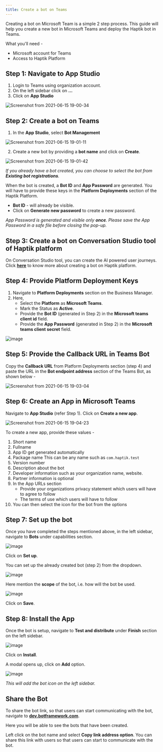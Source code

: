 ```yaml
---
title: Create a bot on Teams
---
```


Creating a bot on Microsoft Team is a simple 2 step process. This guide will help you create a new bot in Microsoft Teams and deploy the Haptik bot in Teams.

What you'll need - 
* Microsoft account for Teams
* Access to Haptik Platform

## Step 1: Navigate to App Studio

1. Login to Teams using organization account.
2. On the left sidebar click on **...**
3. Click on **App Studio**

![Screenshot from 2021-06-15 19-00-34](https://user-images.githubusercontent.com/75118325/122516563-8b59f900-d02c-11eb-8293-c3a4e4be4de6.png)

## Step 2: Create a bot on Teams

1. In the **App Studio**, select **Bot Management**

![Screenshot from 2021-06-15 19-01-11](https://user-images.githubusercontent.com/75118325/122521232-34efb900-d032-11eb-84a0-9f017bd4a211.png)

2. Create a new bot by providing a **bot name** and click on **Create**. 

![Screenshot from 2021-06-15 19-01-42](https://user-images.githubusercontent.com/75118325/122521340-581a6880-d032-11eb-86ee-6b65f157709c.png)

_If you already have a bot created, you can choose to select the bot from **Existing bot registrations**._

When the bot is created, a **Bot ID** and **App Password** are generated. You will have to provide these keys in the **Platform Deployments** section of the Haptik Platform.
* **Bot ID** - will already be visible.
* Click on **Generate new password** to create a new password.

_App Password is generated and visible only **once**. Please save the App Password in a safe file before closing the pop-up._

## Step 3: Create a bot on Conversation Studio tool of Haptik platform

On Conversation Studio tool, you can create the AI powered user journeys. Click [**here**](https://docs.haptik.ai/teams/on-cs) to know more about creating a bot on Haptik platform.

## Step 4: Provide Platform Deployment Keys

1. Navigate to **Platform Deployments** section on the Business Manager.
2. Here,
   * Select the **Platform** as **Microsoft Teams**.
   * Mark the Status as **Active**.
   * Provide the **Bot ID** (generated in Step 2) in the **Microsoft teams client id** field.
   * Provide the **App Password** (generated in Step 2) in the **Microsoft teams client secret** field.

![image](https://user-images.githubusercontent.com/75118325/121465269-1c98f200-c9d3-11eb-8248-769fcb62d37e.png)

## Step 5: Provide the Callback URL in Teams Bot

Copy the **Callback URL** from Platform Deployments section (step 4) and paste the URL in the **Bot endpoint address** section of the Teams Bot, as shown below  -

![Screenshot from 2021-06-15 19-03-04](https://user-images.githubusercontent.com/75118325/122527943-6d46c580-d039-11eb-8130-b1e36051b4b9.png)

## Step 6: Create an App in Microsoft Teams

Navigate to **App Studio** (refer Step 1). Click on **Create a new app**.

![Screenshot from 2021-06-15 19-04-23](https://user-images.githubusercontent.com/75118325/122528414-ed6d2b00-d039-11eb-9fb3-ff3fd8c31183.png)

To create a new app, provide these values - 
1. Short name
2. Fullname
3. App ID get generated automatically
4. Package name
   This can be any name such as `com.haptik.test`
5. Version number
6. Description about the bot
7. Developer information such as your organization name, website.
8. Partner information is optional
9. In the App URLs section
    * Provide your organizations privacy statement which users will have to agree to follow
    * The terms of use which users will have to follow
10. You can then select the icon for the bot from the options

## Step 7: Set up the bot

Once you have completed the steps mentioned above, in the left sidebar, navigate to **Bots** under capabilities section.

![image](https://user-images.githubusercontent.com/75118325/122566902-b57bdd00-d065-11eb-82ed-29db7505dd82.png)

Click on **Set up**.

You can set up the already created bot (step 2) from the dropdown. 

![image](https://user-images.githubusercontent.com/75118325/122567059-e2c88b00-d065-11eb-8c0d-1a364c0255e2.png)

Here mention the **scope** of the bot, i.e. how will the bot be used.

![image](https://user-images.githubusercontent.com/75118325/122567164-04c20d80-d066-11eb-900c-d1c9720d572c.png)

Click on **Save**.

## Step 8: Install the App

Once the bot is setup, navigate to **Test and distribute** under **Finish** section on the left sidebar.

![image](https://user-images.githubusercontent.com/75118325/122567460-5074b700-d066-11eb-9db0-00551c4122ef.png)

Click on **Install**.

A modal opens up, click on **Add** option.

![image](https://user-images.githubusercontent.com/75118325/122567619-79954780-d066-11eb-8214-888d7b7db421.png)

_This will add the bot icon on the left sidebar._

## Share the Bot

To share the bot link, so that users can start communicating with the bot, navigate to [**dev.botframework.com**](dev.botframework.com).

Here you will be able to see the bots that have been created.

Left click on the bot name and select **Copy link address option**. You can share this link with users so that users can start to communicate with the bot.
